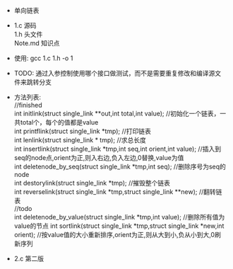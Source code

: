 - 单向链表

- 1.c  源码  
  1.h  头文件  
  Note.md  知识点  

- 使用: gcc 1.c 1.h -o 1  

- TODO: 通过入参控制使用哪个接口做测试，而不是需要重复修改和编译源文件来跳转分支  

- 方法列表:  
//finished  
int initlink(struct single_link **out,int total,int value);	//初始化一个链表，一共total个，每个的值都是value  
int printflink(struct single_link *tmp);			//打印链表  
int lenlink(struct single_link * tmp);				//求总长度  
int insertlink(struct single_link *tmp,int seq,int orient,int value);		//插入到seq的node点,orient为正,则入右边,负入左边,0替换,value为值  
int deletenode_by_seq(struct single_link *tmp,int seq);		//删除序号为seq的node  
int destorylink(struct single_link *tmp);			//摧毁整个链表  
int reverselink(struct single_link *tmp,struct single_link **new);	//翻转链表  
//todo  
int deletenode_by_value(struct single_link *tmp,int value);	//删除所有值为value的节点
int sortlink(struct single_link *tmp,struct single_link *new,int orient);	//按value值的大小重新排序,orient为正,则从大到小,负从小到大,0刷新序列

- 2.c 第二版

